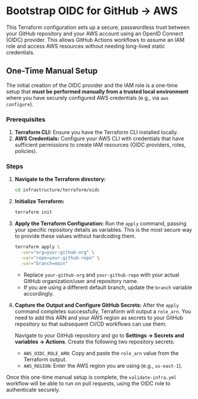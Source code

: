 # Bootstrap OIDC for GitHub → AWS

This Terraform configuration sets up a secure, passwordless trust between your GitHub repository and your AWS account using an OpenID Connect (OIDC) provider. This allows GitHub Actions workflows to assume an IAM role and access AWS resources without needing long-lived static credentials.

## One-Time Manual Setup

The initial creation of the OIDC provider and the IAM role is a one-time setup that **must be performed manually from a trusted local environment** where you have securely configured AWS credentials (e.g., via `aws configure`).

### Prerequisites

1.  **Terraform CLI:** Ensure you have the Terraform CLI installed locally.
2.  **AWS Credentials:** Configure your AWS CLI with credentials that have sufficient permissions to create IAM resources (OIDC providers, roles, policies).

### Steps

1.  **Navigate to the Terraform directory:**
    ```bash
    cd infrastructure/terraform/oidc
    ```

2.  **Initialize Terraform:**
    ```bash
    terraform init
    ```

3.  **Apply the Terraform Configuration:**
    Run the `apply` command, passing your specific repository details as variables. This is the most secure way to provide these values without hardcoding them.

    ```bash
    terraform apply \
      -var="org=your-github-org" \
      -var="repo=your-github-repo" \
      -var="branch=main"
    ```
    *   Replace `your-github-org` and `your-github-repo` with your actual GitHub organization/user and repository name.
    *   If you are using a different default branch, update the `branch` variable accordingly.

4.  **Capture the Output and Configure GitHub Secrets:**
    After the `apply` command completes successfully, Terraform will output a `role_arn`. You need to add this ARN and your AWS region as secrets to your GitHub repository so that subsequent CI/CD workflows can use them.

    Navigate to your GitHub repository and go to **Settings → Secrets and variables → Actions**. Create the following two repository secrets:

    *   `AWS_OIDC_ROLE_ARN`: Copy and paste the `role_arn` value from the Terraform output.
    *   `AWS_REGION`: Enter the AWS region you are using (e.g., `us-east-1`).

Once this one-time manual setup is complete, the `validate-infra.yml` workflow will be able to run on pull requests, using the OIDC role to authenticate securely.